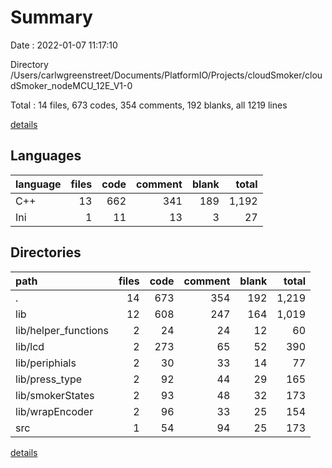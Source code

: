 # Summary

Date : 2022-01-07 11:17:10

Directory /Users/carlwgreenstreet/Documents/PlatformIO/Projects/cloudSmoker/cloudSmoker_nodeMCU_12E_V1-0

Total : 14 files,  673 codes, 354 comments, 192 blanks, all 1219 lines

[details](details.md)

## Languages
| language | files | code | comment | blank | total |
| :--- | ---: | ---: | ---: | ---: | ---: |
| C++ | 13 | 662 | 341 | 189 | 1,192 |
| Ini | 1 | 11 | 13 | 3 | 27 |

## Directories
| path | files | code | comment | blank | total |
| :--- | ---: | ---: | ---: | ---: | ---: |
| . | 14 | 673 | 354 | 192 | 1,219 |
| lib | 12 | 608 | 247 | 164 | 1,019 |
| lib/helper_functions | 2 | 24 | 24 | 12 | 60 |
| lib/lcd | 2 | 273 | 65 | 52 | 390 |
| lib/periphials | 2 | 30 | 33 | 14 | 77 |
| lib/press_type | 2 | 92 | 44 | 29 | 165 |
| lib/smokerStates | 2 | 93 | 48 | 32 | 173 |
| lib/wrapEncoder | 2 | 96 | 33 | 25 | 154 |
| src | 1 | 54 | 94 | 25 | 173 |

[details](details.md)
